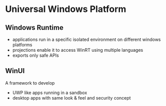 # Universal Windows Platform
## Windows Runtime
* applications run in a specific isolated environment on different windows platforms
* projections enable it to access WinRT using multiple languages
* exports only safe APIs

## WinUI
A framework to develop
* UWP like apps running in a sandbox
* desktop apps with same look & feel and security concept
